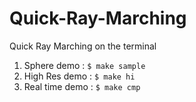 # Quick-Ray-Marching
Quick Ray Marching on the terminal

1. Sphere demo : `$ make sample`
2. High Res demo : `$ make hi`
3. Real time demo : `$ make cmp`